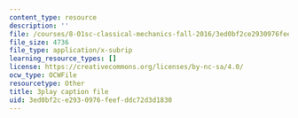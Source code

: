 ```yaml
---
content_type: resource
description: ''
file: /courses/8-01sc-classical-mechanics-fall-2016/3ed0bf2ce2930976feefddc72d3d1830_0PrwAbgoMA.srt
file_size: 4736
file_type: application/x-subrip
learning_resource_types: []
license: https://creativecommons.org/licenses/by-nc-sa/4.0/
ocw_type: OCWFile
resourcetype: Other
title: 3play caption file
uid: 3ed0bf2c-e293-0976-feef-ddc72d3d1830
---
```

